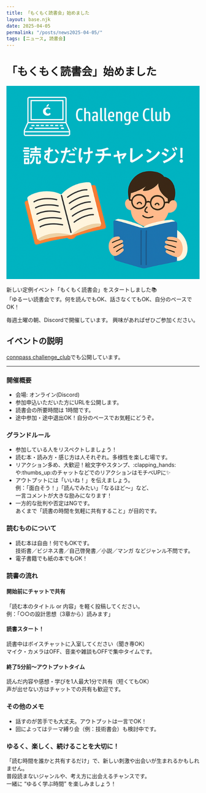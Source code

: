 ```yaml
---
title: 「もくもく読書会」始めました
layout: base.njk
date: 2025-04-05
permalink: "/posts/news2025-04-05/"
tags: [ニュース, 読書会]
---
```


# 「もくもく読書会」始めました

![alt text](images/2025-04-05-読書会.png)

新しい定例イベント「もくもく読書会」をスタートしました📚  
「ゆるーい読書会です。何を読んでもOK、話さなくてもOK、自分のペースでOK！

毎週土曜の朝、Discordで開催しています。
興味があればぜひご参加ください。

## イベントの説明

[connpass challenge_club](https://challenge-club.connpass.com/)でも公開しています。

---
### 開催概要
- 会場: オンライン(Discord)
- 参加申込いただいた方にURLを公開します。
- 読書会の所要時間は 1時間です。
- 途中参加・途中退出OK！自分のペースでお気軽にどうぞ。

### グランドルール
- 参加している人をリスペクトしましょう！
- 読む本・読み方・感じ方は人それぞれ。多様性を楽しむ場です。
- リアクション多め、大歓迎！絵文字やスタンプ、:clapping_hands:や:thumbs_up:のチャットなどでのリアクションはモチベUPに:sparkles:
- アウトプットには「いいね！」を伝えましょう。  
  例：「面白そう！」「読んでみたい」「なるほど～」など、  
  一言コメントが大きな励みになります！
- 一方的な批判や否定はNGです。  
  あくまで「読書の時間を気軽に共有すること」が目的です。

### 読むものについて
- 読む本は自由！何でもOKです。  
  技術書／ビジネス書／自己啓発書／小説／マンガ などジャンル不問です。
- 電子書籍でも紙の本でもOK！

### 読書の流れ

#### 開始前にチャットで共有
「読む本のタイトル or 内容」を軽く投稿してください。  
例：「○○の設計思想（3章から）読みます」

#### 読書スタート！
読書中はボイスチャットに入室してください（聞き専OK）  
マイク・カメラはOFF、音楽や雑談もOFFで集中タイムです。

#### 終了5分前～アウトプットタイム
読んだ内容や感想・学びを1人最大1分で共有（短くてもOK）  
声が出せない方はチャットでの共有も歓迎です。

### その他のメモ
- 話すのが苦手でも大丈夫。アウトプットは一言でOK！
- 回によってはテーマ縛り会（例：技術書会）も検討中です。

### ゆるく、楽しく、続けることを大切に！
「読む時間を誰かと共有するだけ」で、新しい刺激や出会いが生まれるかもしれません。  
普段読まないジャンルや、考え方に出会えるチャンスです。  
一緒に “ゆるく学ぶ時間” を楽しみましょう！
